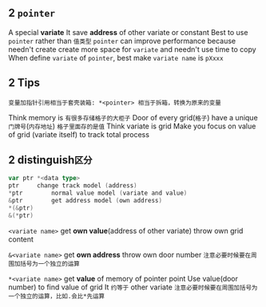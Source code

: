 ## 2 `pointer`
A special **variate**
It save **address** of other variate or constant
Best to use `pointer` rather than `值类型` 
`pointer` can improve performance because needn't create create more space for `variate` and needn't use time to copy
When define `variate` of `pointer`, best make `variate name` is `pXxxx` 

## 2 Tips 
`变量加指针引用相当于套壳装箱: *<pointer> 相当于拆箱，转换为原来的变量` 

Think memory is `有很多存储格子的大柜子`
Door of every grid(`格子`) have a unique `门牌号`(`内存地址`)
`格子里面存的是值`
Think variate is grid
Make you focus on   value of grid (variate itself)   to track total process


## 2 distinguish`区分` 
```go
var ptr *<data type>
ptr		change track model (address)
*ptr		normal value model (variate and value)
&ptr		get address model (own address)
*(&ptr)
&(*ptr)
```
`<variate name>` get **own value**(address of other variate)
throw own grid content

`&<variate name>` get **own address**
throw own door number
`注意必要时候要在周围加括号为一个独立的运算` 

`*<variate name>` get **value** of memory of pointer point
Use value(door number) to find value of grid
It `约等于` other variate
`注意必要时候要在周围加括号为一个独立的运算，比如.会比*先运算` 
